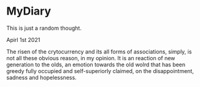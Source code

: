 # MyDiary
This is just a random thought.

Apirl 1st 2021

The risen of the crytocurrency and its all forms of associations,
simply, is not all these obvious reason, in my opinion. 
It is an reaction of new generation to the olds, 
an emotion towards the old wolrd that has been greedy fully occupied and self-superiorly claimed,
on the disappointment, sadness and hopelessness.
